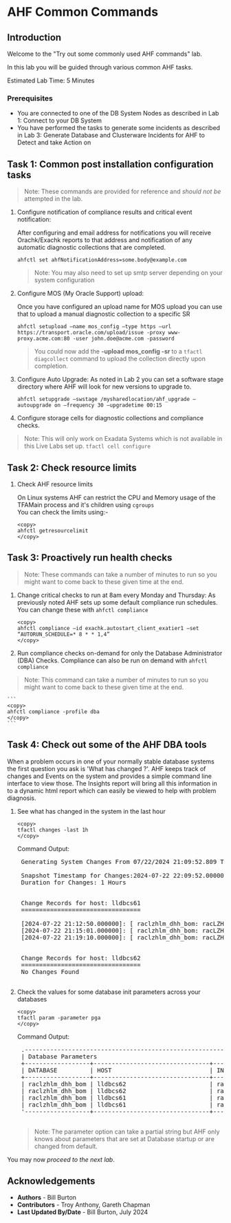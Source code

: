 # AHF Common Commands 

## Introduction

Welcome to the "Try out some commonly used AHF commands" lab.

In this lab you will be guided through various common AHF tasks.

Estimated Lab Time: 5 Minutes

### Prerequisites
- You are connected to one of the DB System Nodes as described in Lab 1: Connect to your DB System
- You have performed the tasks to generate some incidents as described in Lab 3: Generate Database and Clusterware Incidents for AHF to Detect and take Action on


## Task 1: Common post installation configuration tasks

>Note: These commands are provided for reference and *should not be* attempted in the lab.

1. Configure notification of compliance results and critical event notification:

    After configuring and email address for notifications you will receive Orachk/Exachk reports to that address and notification of any  
    automatic diagnostic collections that are completed.
    ```
    ahfctl set ahfNotificationAddress=some.body@example.com
    ```
    >Note: You may also need to set up smtp server depending on your system configuration

2. Configure MOS (My Oracle Support) upload:

    Once you have configured an upload name for MOS upload you can use that to upload a manual diagnostic collection to a specific SR
    ```
    ahfctl setupload –name mos_config –type https –url https://transport.oracle.com/upload/issue -proxy www-proxy.acme.com:80 -user john.doe@acme.com -password
    ```
    > You could now add the **-upload mos_config -sr <mysrnumber>** to a `tfactl diagcollect` command to upload the collection directly upon completion.
    

3. Configure Auto Upgrade:
    As noted in Lab 2 you can set a software stage directory where AHF will look for new versions to upgrade to.
    ```
    ahfctl setupgrade –swstage /mysharedlocation/ahf_upgrade –autoupgrade on –frequency 30 –upgradetime 00:15
    ```

4. Configure storage cells for diagnostic collections and compliance checks. 
> Note: This will only work on Exadata Systems which is not available in this Live Labs set up.
    ```
    tfactl cell configure
    ```

## Task 2: Check resource limits

1. Check AHF resource limits

    On Linux systems AHF can restrict the CPU and Memory usage of the TFAMain process and it's children using `cgroups`  
    You can check the limits using:-
    ```
    <copy>
    ahfctl getresourcelimit
    </copy>
    ```

## Task 3: Proactively run health checks

> Note: These commands can take a number of minutes to run so you might want to come back to these given time at the end.

1. Change critical checks to run at 8am every Monday and Thursday:
    As previously noted AHF sets up some default compliance run schedules.
    You can change these with `ahfctl compliance`
    ```
    <copy>
    ahfctl compliance –id exachk.autostart_client_exatier1 –set “AUTORUN_SCHEDULE=* 8 * * 1,4”
    </copy>
    ```

2. Run compliance checks on-demand for only the Database Administrator (DBA) Checks.
    Compliance can also be run on demand with `ahfctl compliance`

> Note: This command can take a number of minutes to run so you might want to come back to these given time at the end.

    ```
    <copy>
    ahfctl compliance -profile dba
    </copy>
    ```

## Task 4: Check out some of the AHF DBA tools

When a problem occurs in one of your normally stable database systems the first question you ask is 'What has changed ?'.
AHF keeps track of changes and Events on the system and provides a simple command line interface to view those.
The Insights report will bring all this information in to a dynamic html report which can easily be viewed to help with problem diagnosis.


1. See what has changed in the system in the last hour
    ```
    <copy>
    tfactl changes -last 1h
    </copy>
    ```
    Command Output:
    <pre>
    Generating System Changes From 07/22/2024 21:09:52.809 To 07/22/2024 22:09:52.813

    Snapshot Timestamp for Changes:2024-07-22 22:09:52.000000
    Duration for Changes: 1 Hours


    Change Records for host: lldbcs61 
    =================================

    [2024-07-22 21:12:50.000000]: [ raclzhlm_dhh_bom: racLZHLM1]: Database Parameter optimizer_use_sql_plan_baselines Changed From FALSE To TRUE
    [2024-07-22 21:15:01.000000]: [ raclzhlm_dhh_bom: racLZHLM1]: Database Parameter optimizer_use_sql_plan_baselines Changed From TRUE To FALSE
    [2024-07-22 21:19:10.000000]: [ raclzhlm_dhh_bom: racLZHLM1]: Database Parameter parallel_threads_per_cpu Changed From 2 To 4


    Change Records for host: lldbcs62 
    =================================
    No Changes Found
    </pre>

2. Check the values for some database init parameters across your databases
    ```
    <copy>
    tfactl param -parameter pga
    </copy>
    ```
    Command Output:
    <pre>
    .----------------------------------------------------------------------------------------------.
    | Database Parameters                                                                          |
    +------------------+--------------------------------+-----------+----------------------+-------+
    | DATABASE         | HOST                           | INSTANCE  | PARAM                | VALUE |
    +------------------+--------------------------------+-----------+----------------------+-------+
    | raclzhlm_dhh_bom | lldbcs62                       | racLZHLM2 | pga_aggregate_limit  | 6912M |
    | raclzhlm_dhh_bom | lldbcs62                       | racLZHLM2 | pga_aggregate_target | 3456M |
    | raclzhlm_dhh_bom | lldbcs61                       | racLZHLM1 | pga_aggregate_target | 3456M |
    | raclzhlm_dhh_bom | lldbcs61                       | racLZHLM1 | pga_aggregate_limit  | 6912M |
    '------------------+--------------------------------+-----------+----------------------+-------'
    </pre>
    >Note: The parameter option can take a partial string but AHF only knows about parameters that are set at Database startup or are changed from default.

You may now *proceed to the next lab*.  

## Acknowledgements
* **Authors** - Bill Burton
* **Contributors** - Troy Anthony, Gareth Chapman
* **Last Updated By/Date** - Bill Burton, July  2024
